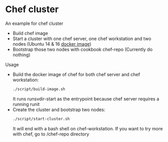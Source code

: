 # Chef cluster

An example for chef cluster

  - Build chef image
  - Start a cluster with one chef server, one chef workstation and two nodes (Ubuntu 14 & 16 [docker image](https://github.com/rastasheep/ubuntu-sshd))
  - Bootstrap those two nodes with cookbook chef-repo (Currently do nothing)

Usage

  - Build the docker image of chef for both chef server and chef workstation:
    ```sh
    ./script/build-image.sh
    ```
    It runs runsvdir-start as the entrypoint because chef server requires a running runit
  - Create the cluster and bootstrap two nodes:
    ```sh
    ./script/start-cluster.sh
    ```
    It will end with a bash shell on chef-workstation. If you want to try more with chef, go to /chef-repo directory
